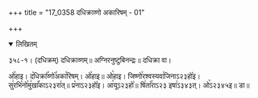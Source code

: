 +++
title = "17_0358 दधिक्राव्णो अकारिषम् - 01"

+++
<details open><summary>लिखितम्</summary>

३५८-१। (दधिक्रम्) दधिक्राव्णम्॥ अग्निरनुष्टुबिनन्द्रः॥ दधिक्रा वा।

ओ꣤हाइ। द꣥धिक्रा꣤꣯व्णो꣥꣯अका꣯रिषम्। ओ꣤हाइ॥ ओ꣡हाइ। जिष्णो꣯रश्वस्यवा꣯जिनाऽ२३हो꣡इ। सु꣢रभि꣡नो꣯मु꣢खा꣡꣯काऽ२३रा꣢त्॥ प्र꣡नाऽ२३हो꣡इ। आ꣯यूऽ२३हो꣡॥ षि꣢ता꣡꣯राऽ२३ इषा꣢ऽ३४३त्। ओ꣡ऽ२३४५इ॥ डा॥
</details>